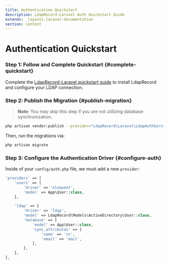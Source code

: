 ```yaml
---
title: Authentication Quickstart
description: LdapRecord-Laravel Auth Quickstart Guide
extends: _layouts.laravel-documentation
section: content
---
```


# Authentication Quickstart

### Step 1: Follow and Complete Quickstart {#complete-quickstart}

Complete the [LdapRecord-Laravel quickstart guide](/docs/laravel/quickstart) to install
LdapRecord and configure your LDAP connection.

### Step 2: Publish the Migration {#publish-migration}

> **Note**: You may skip this step if you are not utilizing database synchronization.

```bash
php artisan vendor:publish --provider="LdapRecord\Laravel\LdapAuthServiceProvider"
```

Then, run the migrations via:

```bash
php artisan migrate
```

### Step 3: Configure the Authentication Driver {#configure-auth}

Inside of your `config/auth.php` file, we must add a new `provider`:

```php
'providers' => [
    'users' => [
        'driver' => 'eloquent',
        'model' => App\User::class,
    ],

    'ldap' => [
        'driver' => 'ldap',
        'model' => LdapRecord\Models\ActiveDirectory\User::class,
        'database' => [
            'model' => App\User::class,
            'sync_attributes' => [
                'name' => 'cn',
                'email' => 'mail',
            ],
        ],
    ],
],
```
